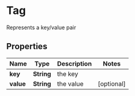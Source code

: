 

# Tag

Represents a key/value pair

## Properties

| Name | Type | Description | Notes |
|------------ | ------------- | ------------- | -------------|
|**key** | **String** | the key |  |
|**value** | **String** | the value |  [optional] |



